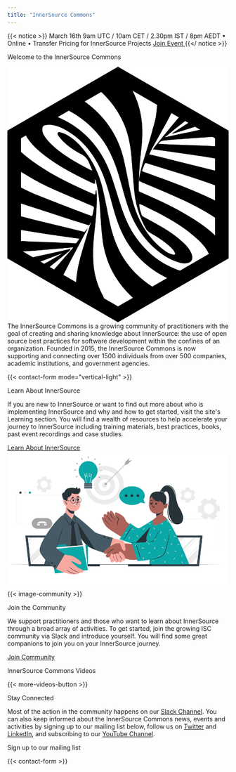 ```yaml
---
title: "InnerSource Commons"
---
```

{{< notice >}}
<i class="ti-announcement mr-2"></i>March 16th  9am UTC / 10am CET / 2.30pm IST / 8pm AEDT • Online • Transfer Pricing for InnerSource Projects <a href="https://www.eventbrite.com/e/288581594317" class="btn-link ml-3" target="_blank">Join Event <i class="ti-arrow-right"></i></a>
{{</ notice >}}


<section class="banner banner-head">
  <div class="container">
    <div class="row">
      <div class="col-lg-12 mx-auto text-center">
        <p class="h1">Welcome to the InnerSource Commons</p>
      </div>
    </div>
  </div>
</section>

<section class="section section-first">
  <div class="container">
    <div class="row align-items-center mb-3">
      <div class="col-md-9">
        <img src="/images/logo-big.png" class="img-fluid logo-home pr-5" style="float: left;">
        <p>The InnerSource Commons is a growing community of practitioners with the goal of creating and sharing knowledge about InnerSource: the use of open source best practices for software development within the confines of an organization. Founded in 2015, the InnerSource Commons is now supporting and connecting over 1500 individuals from over 500 companies, academic institutions, and government agencies.
        </p>
      </div>
      <div class="col-md-3">
        {{< contact-form mode="vertical-light" >}}
      </div>
    </div>
  </div>
</section>


<section class="section bg-light">
  <div class="container">
    <div class="row text-right">
      <div class="col-md-6">
        <p class="section-title h2">Learn About InnerSource</p>
        <p>If you are new to InnerSource or want to find out more about who is implementing InnerSource and why and how to get started, visit the site's Learning section. You will find a wealth of resources to help accelerate your journey to InnerSource including training materials, best practices, books, past event recordings and case studies.
        </p>
        <a href="/learn/" class="btn-link">Learn About InnerSource<i class="ti-arrow-right"></i></a>
      </div>
      <div class="col-md-6 mt-4 mb-4 mb-md-0 float-right">
        <img src="/images/community/collaboration.png" class="img-fluid pl-4 pr-4">
      </div>
    </div>
  </div>
</section>


<section class="section">
  <div class="container">
    <div class="row align-items-center">
      <div class="col-md-5 mb-4 mb-md-0">
        {{< image-community >}}
      </div>
      <div class="col-md-6">
          <p class="section-title h2">Join the Community</p>
          <p>We support practitioners and those who want to learn about InnerSource through a broad array of activities. To get started, join the growing ISC community via Slack and introduce yourself. You will find some great companions to join you on your InnerSource journey.</p>
          <a href="/community/" class="btn-link">Join Community<i class="ti-arrow-right"></i></a>
        </div>
    </div>
  </div>
</section>

<section class="section bg-light">
  <div class="container">
    <div class="row align-items-center">
      <div class="col-md-12">
        <p class="h2 section-title text-center">InnerSource Commons Videos</p>
        <div id="youmax" class=""></div>
        {{< more-videos-button >}}
      </div>
    </div>
  </div>
</section>

<section class="section">
  <div class="container section-small shadow rounded-lg px-4 bg-light">
    <div class="row align-items-center justify-content-center text-center text-md-left">
      <div class="col-lg-5 col-md-4 mb-4 mb-md-0">
        <a class="twitter-timeline" data-height="500" data-dnt="true" href="https://twitter.com/InnerSourceOrg?ref_src=twsrc%5Etfw"></a> <script async src="https://platform.twitter.com/widgets.js" charset="utf-8"></script>
      </div>
      <div class="col-md-5 offset-md-1">
        <p class="h2 section-title">Stay Connected</p>
        <p class="mb-4">Most of the action in the community happens on our <a href="https://innersourcecommons-inviter.herokuapp.com/">Slack Channel</a>. You can also keep informed about the InnerSource Commons news, events and activities by signing up to our mailing list below, follow us on <a href="https://twitter.com/InnerSourceOrg">Twitter</a> and <a href="https://www.linkedin.com/company/innersourcecommons">LinkedIn</a>, and subscribing to our <a href="https://www.youtube.com/channel/UCoSPSd6Or4F_vpjo4SmyoEA">YouTube Channel</a>.</p>
        <p class="h3 section-title">Sign up to our mailing list</p>
        {{< contact-form >}}
      </div>
    </div>
  </div>
</section>
